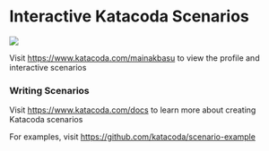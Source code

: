 # Interactive Katacoda Scenarios

[![](http://shields.katacoda.com/katacoda/mainakbasu/count.svg)](https://www.katacoda.com/mainakbasu "Get your profile on Katacoda.com")

Visit https://www.katacoda.com/mainakbasu to view the profile and interactive scenarios

### Writing Scenarios
Visit https://www.katacoda.com/docs to learn more about creating Katacoda scenarios

For examples, visit https://github.com/katacoda/scenario-example
